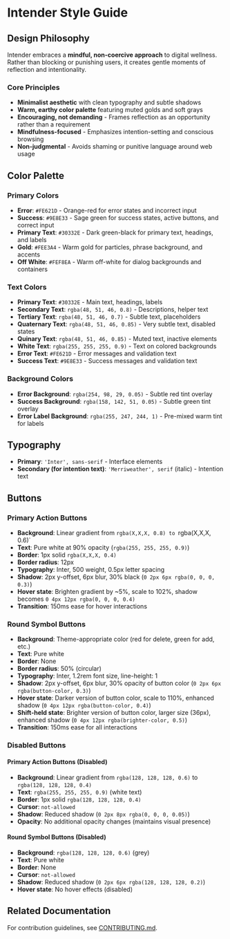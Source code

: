 # Intender Style Guide

## Design Philosophy

Intender embraces a **mindful, non-coercive approach** to digital wellness. Rather than blocking or punishing users, it creates gentle moments of reflection and intentionality.

### Core Principles

- **Minimalist aesthetic** with clean typography and subtle shadows
- **Warm, earthy color palette** featuring muted golds and soft grays
- **Encouraging, not demanding** - Frames reflection as an opportunity rather than a requirement
- **Mindfulness-focused** - Emphasizes intention-setting and conscious browsing
- **Non-judgmental** - Avoids shaming or punitive language around web usage

## Color Palette

### Primary Colors

- **Error**: `#FE621D` - Orange-red for error states and incorrect input
- **Success**: `#9E8E33` - Sage green for success states, active buttons, and correct input
- **Primary Text**: `#30332E` - Dark green-black for primary text, headings, and labels
- **Gold**: `#FEE3A4` - Warm gold for particles, phrase background, and accents
- **Off White**: `#FEF8EA` - Warm off-white for dialog backgrounds and containers

### Text Colors

- **Primary Text**: `#30332E` - Main text, headings, labels
- **Secondary Text**: `rgba(48, 51, 46, 0.8)` - Descriptions, helper text
- **Tertiary Text**: `rgba(48, 51, 46, 0.7)` - Subtle text, placeholders
- **Quaternary Text**: `rgba(48, 51, 46, 0.85)` - Very subtle text, disabled states
- **Quinary Text**: `rgba(48, 51, 46, 0.85)` - Muted text, inactive elements
- **White Text**: `rgba(255, 255, 255, 0.9)` - Text on colored backgrounds
- **Error Text**: `#FE621D` - Error messages and validation text
- **Success Text**: `#9E8E33` - Success messages and validation text

### Background Colors

- **Error Background**: `rgba(254, 98, 29, 0.05)` - Subtle red tint overlay
- **Success Background**: `rgba(158, 142, 51, 0.05)` - Subtle green tint overlay
- **Error Label Background**: `rgba(255, 247, 244, 1)` - Pre-mixed warm tint for labels

## Typography

- **Primary**: `'Inter', sans-serif` - Interface elements
- **Secondary (for intention text)**: `'Merriweather', serif` (italic) - Intention text

## Buttons

### Primary Action Buttons

- **Background**: Linear gradient from `rgba(X,X,X, 0.8) to `rgba(X,X,X, 0.6)`
- **Text**: Pure white at 90% opacity (`rgba(255, 255, 255, 0.9)`)
- **Border**: 1px solid `rgba(X,X,X, 0.4)`
- **Border radius**: 12px
- **Typography**: Inter, 500 weight, 0.5px letter spacing
- **Shadow**: 2px y-offset, 6px blur, 30% black (`0 2px 6px rgba(0, 0, 0, 0.3)`)
- **Hover state**: Brighten gradient by ~5%, scale to 102%, shadow becomes `0 4px 12px rgba(0, 0, 0, 0.4)`
- **Transition**: 150ms ease for hover interactions

### Round Symbol Buttons

- **Background**: Theme-appropriate color (red for delete, green for add, etc.)
- **Text**: Pure white
- **Border**: None
- **Border radius**: 50% (circular)
- **Typography**: Inter, 1.2rem font size, line-height: 1
- **Shadow**: 2px y-offset, 6px blur, 30% opacity of button color (`0 2px 6px rgba(button-color, 0.3)`)
- **Hover state**: Darker version of button color, scale to 110%, enhanced shadow (`0 4px 12px rgba(button-color, 0.4)`)
- **Shift-held state**: Brighter version of button color, larger size (36px), enhanced shadow (`0 4px 12px rgba(brighter-color, 0.5)`)
- **Transition**: 150ms ease for all interactions

### Disabled Buttons

#### Primary Action Buttons (Disabled)

- **Background**: Linear gradient from `rgba(128, 128, 128, 0.6)` to `rgba(128, 128, 128, 0.4)`
- **Text**: `rgba(255, 255, 255, 0.9)` (white text)
- **Border**: 1px solid `rgba(128, 128, 128, 0.4)`
- **Cursor**: `not-allowed`
- **Shadow**: Reduced shadow (`0 2px 8px rgba(0, 0, 0, 0.05)`)
- **Opacity**: No additional opacity changes (maintains visual presence)

#### Round Symbol Buttons (Disabled)

- **Background**: `rgba(128, 128, 128, 0.6)` (grey)
- **Text**: Pure white
- **Border**: None
- **Cursor**: `not-allowed`
- **Shadow**: Reduced shadow (`0 2px 6px rgba(128, 128, 128, 0.2)`)
- **Hover state**: No hover effects (disabled)

## Related Documentation

For contribution guidelines, see [CONTRIBUTING.md](./CONTRIBUTING.md).
